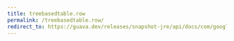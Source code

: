 ```yaml
---
title: treebasedtable.row
permalink: /treebasedtable.row/
redirect_to: https://guava.dev/releases/snapshot-jre/api/docs/com/google/common/collect/TreeBasedTable.html#row-R-
---
```

